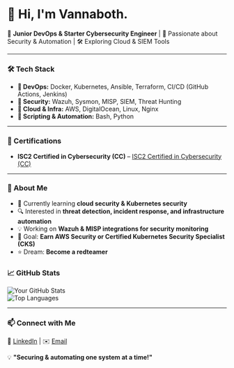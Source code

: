 # 👋 Hi, I'm Vannaboth.  

🚀 **Junior DevOps & Starter Cybersecurity Engineer** | 🔐 Passionate about Security & Automation | 🛠️ Exploring Cloud & SIEM Tools  

---

### 🛠️ Tech Stack  
- **🔹 DevOps:** Docker, Kubernetes, Ansible, Terraform, CI/CD (GitHub Actions, Jenkins)  
- **🔹 Security:** Wazuh, Sysmon, MISP, SIEM, Threat Hunting  
- **🔹 Cloud & Infra:** AWS, DigitalOcean, Linux, Nginx  
- **🔹 Scripting & Automation:** Bash, Python  

---

### 🏅 Certifications  
- **ISC2 Certified in Cybersecurity (CC)** – [ISC2 Certified in Cybersecurity (CC)](https://www.credly.com/badges/4475edec-9c6c-4f2c-a8fd-26001739fdec/public_url)
---

### 📌 About Me  
- 🌱 Currently learning **cloud security & Kubernetes security**  
- 🔍 Interested in **threat detection, incident response, and infrastructure automation**  
- 💡 Working on **Wazuh & MISP integrations for security monitoring**  
- 🎯 Goal: **Earn AWS Security or Certified Kubernetes Security Specialist (CKS)**
- ⭐ Dream: **Become a redteamer**

### 📈 GitHub Stats  
![Your GitHub Stats](https://github-readme-stats.vercel.app/api?username=Mr-STARK22&show_icons=true&theme=tokyonight)  
![Top Languages](https://github-readme-stats.vercel.app/api/top-langs/?username=StrakSelby&layout=compact&theme=tokyonight)  

---

### 📫 Connect with Me  
🔗 [LinkedIn]([https://linkedin.com/in/yourprofile](https://www.linkedin.com/in/meng-vannaboth-65150228b/)) | ✉️ [Email](mailto:vannaboth90@gmail.com) 

💡 **"Securing & automating one system at a time!"**  
